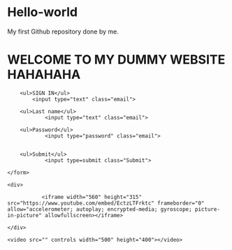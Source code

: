 # Hello-world
My first Github repository done by me.
<!DOCTYPE html>
<html lang="en">
<head>
    <meta charset="UTF-8">
    <title>Dummy Website</title>
    <link rel="stylesheet" href="css/Dummy.css">
</head>
<body>
    <h1>WELCOME TO MY DUMMY WEBSITE HAHAHAHA</h1>
    <form action="">
        
        <ul>SIGN IN</ul>
            <input type="text" class="email">

        <ul>Last name</ul>
                <input type="text" class="email">

        <ul>Password</ul>
                <input type="password" class="email">

        
        <ul>Submit</ul>
                <input type=submit class="Submit">
        
    </form>
    
    <div>
        
               <iframe width="560" height="315" src="https://www.youtube.com/embed/EctzLTFrktc" frameborder="0" allow="accelerometer; autoplay; encrypted-media; gyroscope; picture-in-picture" allowfullscreen></iframe> 
        
    </div>
    
    <video src="" controls width="500" height="400"></video>
</body>
</html>
